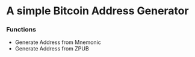 # A simple Bitcoin Address Generator

### Functions
- Generate Address from Mnemonic
- Generate Address from ZPUB